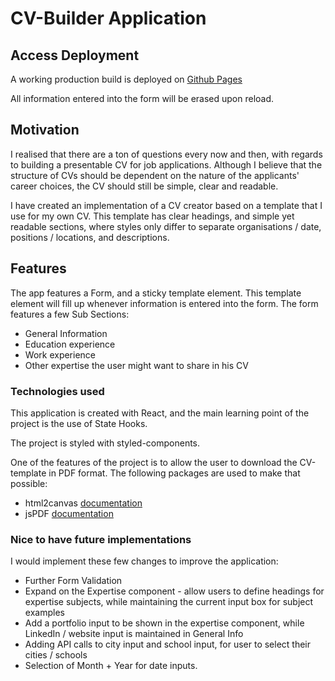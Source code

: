 # CV-Builder Application

## Access Deployment

A working production build is deployed on [Github Pages](https://samuelisch.github.io/cv-builder/)

All information entered into the form will be erased upon reload.

## Motivation

I realised that there are a ton of questions every now and then, with regards to building a presentable CV for job applications. Although I believe that the structure of CVs should be dependent on the nature of the applicants' career choices, the CV should still be simple, clear and readable.

I have created an implementation of a CV creator based on a template that I use for my own CV. This template has clear headings, and simple yet readable sections, where styles only differ to separate organisations / date, positions / locations, and descriptions.

## Features

The app features a Form, and a sticky template element. This template element will fill up whenever information is entered into the form. The form features a few Sub Sections:

- General Information
- Education experience
- Work experience
- Other expertise the user might want to share in his CV

### Technologies used

This application is created with React, and the main learning point of the project is the use of State Hooks. 

The project is styled with styled-components. 

One of the features of the project is to allow the user to download the CV-template in PDF format. The following packages are used to make that possible:

- html2canvas [documentation](https://html2canvas.hertzen.com/)
- jsPDF [documentation](https://github.com/parallax/jsPDF)

### Nice to have future implementations

I would implement these few changes to improve the application:
- Further Form Validation
- Expand on the Expertise component - allow users to define headings for expertise subjects, while maintaining the current input box for subject examples
- Add a portfolio input to be shown in the expertise component, while LinkedIn / website input is maintained in General Info
- Adding API calls to city input and school input, for user to select their cities / schools
- Selection of Month + Year for date inputs.
